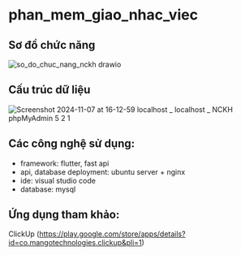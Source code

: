 # phan_mem_giao_nhac_viec
## Sơ đồ chức năng
![so_do_chuc_nang_nckh drawio](https://github.com/user-attachments/assets/4d1809f0-322c-4a35-b3c0-e732ccbf90eb)

## Cấu trúc dữ liệu
![Screenshot 2024-11-07 at 16-12-59 localhost _ localhost _ NCKH phpMyAdmin 5 2 1](https://github.com/user-attachments/assets/b9453917-187b-46d7-8bef-848980b128bf)

## Các công nghệ sử dụng:
- framework: flutter, fast api
- api, database deployment: ubuntu server + nginx
- ide: visual studio code
- database: mysql

## Ứng dụng tham khảo:  
ClickUp (https://play.google.com/store/apps/details?id=co.mangotechnologies.clickup&pli=1) 
